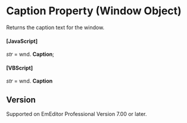 # Caption Property (Window Object)

Returns the caption text for the window.

#### \[JavaScript\]

_str_ = wnd. **Caption**;

#### \[VBScript\]

_str_ = wnd. **Caption**

## Version

Supported on EmEditor Professional Version 7.00 or later.
